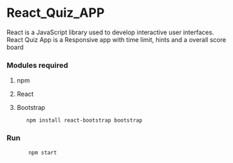 # React_Quiz_APP

React is a JavaScript library used to develop interactive user interfaces. React Quiz App is a Responsive app with time limit, hints and a overall score board

### Modules required
1) npm
2) React
3) Bootstrap

          npm install react-bootstrap bootstrap
          
### Run

           npm start
